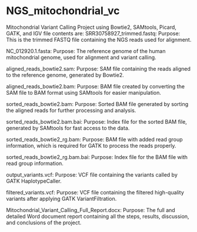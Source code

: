 # NGS_mitochondrial_vc
Mitochondrial Variant Calling Project using Bowtie2, SAMtools, Picard, GATK, and IGV
file contents are:
SRR30758927_trimmed.fastq:
Purpose: This is the trimmed FASTQ file containing the NGS reads used for alignment.

NC_012920.1.fasta:
Purpose: The reference genome of the human mitochondrial genome, used for alignment and variant calling.

aligned_reads_bowtie2.sam:
Purpose: SAM file containing the reads aligned to the reference genome, generated by Bowtie2.

aligned_reads_bowtie2.bam:
Purpose: BAM file created by converting the SAM file to BAM format using SAMtools for easier manipulation.

sorted_reads_bowtie2.bam:
Purpose: Sorted BAM file generated by sorting the aligned reads for further processing and analysis.

sorted_reads_bowtie2.bam.bai:
Purpose: Index file for the sorted BAM file, generated by SAMtools for fast access to the data.

sorted_reads_bowtie2_rg.bam:
Purpose: BAM file with added read group information, which is required for GATK to process the reads properly.

sorted_reads_bowtie2_rg.bam.bai:
Purpose: Index file for the BAM file with read group information.

output_variants.vcf:
Purpose: VCF file containing the variants called by GATK HaplotypeCaller.

filtered_variants.vcf:
Purpose: VCF file containing the filtered high-quality variants after applying GATK VariantFiltration.

Mitochondrial_Variant_Calling_Full_Report.docx:
Purpose: The full and detailed Word document report containing all the steps, results, discussion, and conclusions of the project.
